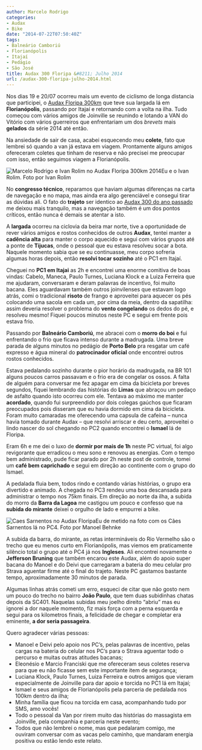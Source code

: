 ```yaml
---
author: Marcelo Rodrigo
categories:
- Audax
- Bike
date: "2014-07-22T07:50:40Z"
tags:
- Balneário Camboriú
- Florianópolis
- Itajaí
- Pedágio
- São José
title: Audax 300 Floripa &#8211; Julho 2014
url: /audax-300-floripa-julho-2014.html
---
```


Nos dias 19 e 20/07 ocorreu mais um evento de ciclismo de longa distancia que participei, o [Audax Floripa 300km](http://www.audaxfloripa.com.br "Audax Floripa") que teve sua largada lá em **Florianópolis**, passando por Itajaí e retornando com a volta na ilha. Tudo começou com vários amigos de Joinville se reunindo e lotando a VAN do Vitório com vários guerreiros que enfrentariam um dos *brevets* mais **gelados** da série 2014 até então.

Na ansiedade de sair de casa, acabei esquecendo meu **colete**, fato que lembrei só quando a van já estava em viagem. Prontamente alguns amigos ofereceram coletes que tinham de reserva e não precisei me preocupar com isso, então seguimos viagem a Florianópolis.

![Marcelo Rodrigo e Ivan Rolim no Audax Floripa 300km 2014](/images/2014/07/marcelo-rodrigo-ivan-rolim-audax-300-floripa-2014.webp)Eu e o Ivan Rolim. Foto por Ivan Rolim

No **congresso técnico**, reparamos que haviam algumas diferenças na carta de navegação e no mapa, mas ainda era algo gerenciável e consegui tirar as dúvidas ali. O fato do **trajeto** ser identico ao [Audax 300 do ano passado](/audax-300-floripa-julho-2013.html "Audax 300 Floripa – Julho 2013") me deixou mais tranquilo, mas a navegação também é um dos pontos críticos, então nunca é demais se atentar a isto.

A **largada** ocorreu na ciclovia da beira mar norte, tive a oportunidade de rever vários amigos e rostos conhecidos de outros **Audax**, tentei manter a **cadência alta** para manter o corpo aquecido e segui com vários grupos até a ponte de **Tijucas**, onde o pessoal que eu estava resolveu socar a bota. Naquele momento sabia que se eu continuasse, meu corpo sofreria algumas horas depois, então **resolvi tocar sozinho** até o PC1 em Itajaí.

Cheguei no **PC1 em Itajai** as 2h e encontrei uma enorme comitiva de boas vindas: Cabelo, Maneca, Paulo Turnes, Luciana Klock e a Luiza Ferreira que me ajudaram, conversaram e deram palavras de incentivo, foi muito bacana. Eles aguardavam também outros joinvilenses que estavam logo atrás, comi o tradicional **risoto** de frango e aproveitei para aquecer os pés colocando uma sacola em cada um, por cima da meia, dentro da sapatilha: assim deveria resolver o problema do **vento congelando** os dedos do pé, e resolveu mesmo! Fiquei poucos minutos neste PC e segui em frente pois estava frio.

Passando por **Balneário Camboriú**, me abracei com o **morro do boi** e fui enfrentando o frio que ficava intenso durante a madrugada. Uma breve parada de alguns minutos no pedágio de **Porto Belo** pra resgatar um café expresso e água mineral do **patrocinador oficial** onde encontrei outros rostos conhecidos.

Estava pedalando sozinho durante o pior horário da madrugada, na BR 101 alguns poucos carros passavam e o frio era de congelar os ossos. A falta de alguém para conversar me fez apagar em cima da bicicleta por breves segundos, fiquei lembrando das histórias do **Limas** que abraçou um pedaço de asfalto quando isto ocorreu com ele. Tentava ao máximo me manter **acordado**, quando fui surpreendido por dois colegas gaúchos que ficaram preocupados pois disseram que eu havia dormido em cima da bicicleta. Foram muito camaradas me oferecendo uma capsula de cafeína – nunca havia tomado durante Audax – que resolvi arriscar e deu certo, aproveitei o lindo nascer do sol chegando no PC2 quando encontrei o **Ismael** lá de Floripa.

Eram 6h e me dei o luxo de **dormir por mais de 1h** neste PC virtual, foi algo revigorante que erradicou o meu sono e renovou as energias. Com o tempo bem administrado, pude ficar parado por 2h neste post de controle, tomei um **café bem caprichado** e segui em direção ao continente com o grupo do Ismael.

A pedalada fluia bem, todos rindo e contando várias histórias, o grupo era divertido e animado. A chegada no PC3 rendeu uma boa descansada para administrar o tempo nos 75km finais. Em direção ao norte da ilha, a subida do morro da **Barra da Lagoa** me castigou um pouco e confesso que na **subida do mirante** deixei o orgulho de lado e empurrei a bike.

![Caes Sarnentos no Audax Floripa](/images/2014/07/audax-300-floripa-2014-pc4.webp)Eu de metido na foto com os Cães Sarnentos lá no PC4. Foto por Manoel Behnke

A subida da barra, do mirante, as retas intermináveis do Rio Vermelho são o trecho que eu menos curto em Florianópolis, mas viemos em praticamente silêncio total o grupo até o PC4 já nos **Ingleses**. Ali encontrei novamente o **Jefferson Bruning** que também encarou este Audax, além do apoio super bacana do Manoel e do Deivi que carregaram a bateria do meu celular pro Strava aguentar firme até o final do trajeto. Neste PC gastamos bastante tempo, aproximadamente 30 minutos de parada.

Algumas linhas atrás cometi um erro, esqueci de citar que não gosto nem um pouco do trecho no bairro **João Paulo**, que tem duas subidinhas chatas depois da SC401. Naquelas subidas meu joelho direito “abriu” mas eu ignorei a dor naquele momento, fiz mais força com a perna esquerda e segui para os kilometros finais, a felicidade de chegar e completar era eminente, **a dor seria passageira**.

Quero agradecer várias pessoas:

- Manoel e Deivi pelo apoio nos PC’s, pelas palavras de incentivo, pelas cargas na bateria do celular nos PC’s para o Strava aguentar todo o percurso e muitas outras atitudes bacanas;
- Eleonésio e Marcio Franciski que me ofereceram seus coletes reserva para que eu não ficasse sem este importante item de segurança;
- Luciana Klock, Paulo Turnes, Luiza Ferreira e outros amigos que vieram especialmente de Joinville para dar apoio e torcida no PC1 lá em Itajaí;
- Ismael e seus amigos de Florianópolis pela parceria de pedalada nos 100km dentro da ilha;
- Minha família que ficou na torcida em casa, acompanhando tudo por SMS, amo vocês!
- Todo o pessoal da Van por rirem muito das histórias do massagista em Joinville, pela companhia e parceria neste evento;
- Todos que não lembrei o nome, mas que pedalaram comigo, me ouviram conversar com as vacas pelo caminho, que mandaram energia positiva ou estão lendo este relato.